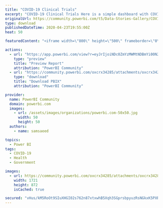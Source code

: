 ```yaml
---
title: "COVID-19 Clinical Trials"
excerpt: "COVID-19 Clinical Trials Here is a simple dashboard with COVID-19 clinical trials pulled from ClinicalTrials.gov. ClinicalTrials.gov provides a REST"
originalUrl: https://community.powerbi.com/t5/Data-Stories-Gallery/COVID-19-Clinical-Trials/m-p/1045849
type: download
publishedDateTime: 2020-04-23T19:55:00Z
heat: 50

featuredContent: "<iframe width=\"800\" height=\"500\" frameborder=\"0\" src=\"https://app.powerbi.com/view?r=eyJrIjoiNDc0ZmYzMWMtNDBmYi00N2ZhLTk2ZjYtM2U5ZGY4Y2JjYjkwIiwidCI6IjE0NmQ5YzY5LWEwNDMtNDlkMy1hNmVkLTVlYTNjYTBmOTA2MiIsImMiOjJ9\"></iframe>"

actions:
  - url: "https://app.powerbi.com/view?r=eyJrIjoiNDc0ZmYzMWMtNDBmYi00N2ZhLTk2ZjYtM2U5ZGY4Y2JjYjkwIiwidCI6IjE0NmQ5YzY5LWEwNDMtNDlkMy1hNmVkLTVlYTNjYTBmOTA2MiIsImMiOjJ9"
    type: "preview"
    title: "Preview Report"
    attribution: "PowerBI Community"
  - url: "https://community.powerbi.com/oxcrx34285/attachments/oxcrx34285/DataStoriesGallery/3825/2/Clinical%20Trials.pbix"
    type: "download"
    title: "Download PBIX"
    attribution: "PowerBI Community"

provider:
  name: PowerBI Community
  domain: powerbi.com
  images:
    - url: /assets/images/organizations/powerbi.com-50x50.jpg
      width: 50
      height: 50
  authors:
    - name: samsaeed

topics:
  - Power BI
tags:
  - COVID-19
  - Health
  - Government

images:
  - url: https://community.powerbi.com/oxcrx34285/attachments/oxcrx34285/DataStoriesGallery/3825/1/COVID-19%20Clinical%20Trials.png
    width: 1721
    height: 872
    isCached: true

secured: "vHus/kM5RoOt9SIuXHGI02s762n87xtxwhB5Xqh3SGprsbpyuzRsNGkxK5PXRh670/UPZe1OGhmZ2TOzgo0rCqwbn5T2E+2l2CWWkA8Z7vqKJGaMs0mLcHJmuuQpWcRpF2+zyw3TNWkLlggjgwSzk/g7jj56G7/JpP0CzzRHMKdZkcVFs8YGTPUHHeHR8ZF7VOIW2Hoer+9dzHuC0WBcFFVwOFCMt5QlP1I/fBvDh8HFLkchmfHHIPhy4ebuQXRUzOH+bHChlBKcVgKNxfy+wDkl59FM1dSjh/XwTvRhIeM/iefjg7m0E56gMDJenLUhKsvMb+rzAQX5NfmFks9pI7suRWmwgKqJCC4TyElG7xGPhROySIlQYmXj75BHfaKXokxXPb8Y14WqG6X2PnDuEzgoC9p0szqU5CFtqV0occ7VhzeXI/i86GWcDtF2jjLI;I4MnNGiFxXnZZFHDQZ7Lxg=="
---
```


